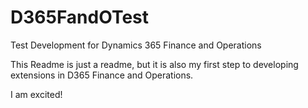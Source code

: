 # D365FandOTest
Test Development for Dynamics 365 Finance and Operations

This Readme is just a readme, but it is also my first step to developing extensions in D365 Finance and Operations.

I am excited!